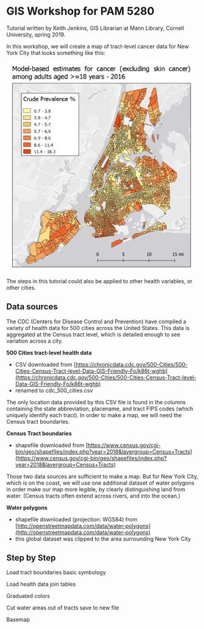 # GIS Workshop for PAM 5280

Tutorial written by Keith Jenkins, GIS Librarian at Mann Library, Cornell University, spring 2019.

In this workshop, we will create a map of tract-level cancer data for New York City that looks something like this:

![Finished map image](finished-map-image.png)

The steps in this tutorial could also be applied to other health variables, or other cities.


## Data sources

The CDC (Centers for Disease Control and Prevention) have compiled a variety of health data for 500 cities across the United States.  This data is aggregated at the Census tract level, which is detailed enough to see variation across a city.

**500 Cities tract-level health data**
  * CSV downloaded from [https://chronicdata.cdc.gov/500-Cities/500-Cities-Census-Tract-level-Data-GIS-Friendly-Fo/k86t-wghb](https://chronicdata.cdc.gov/500-Cities/500-Cities-Census-Tract-level-Data-GIS-Friendly-Fo/k86t-wghb)
  * renamed to cdc_500_cities.csv

The only location data provided by this CSV file is found in the columns containing the state abbreviation, placename, and tract FIPS codes (which uniquely identify each tract).  In order to make a map, we will need the Census tract boundaries.

**Census Tract boundaries**
  * shapefile downloaded from [https://www.census.gov/cgi-bin/geo/shapefiles/index.php?year=2018&layergroup=Census+Tracts](https://www.census.gov/cgi-bin/geo/shapefiles/index.php?year=2018&layergroup=Census+Tracts)

Those two data sources are sufficient to make a map.  But for New York City, which is on the coast, we will use one additional dataset of water polygons in order make our map more legible, by clearly distinguishing land from water.  (Census tracts often extend across rivers, and into the ocean.)

**Water polygons**
  * shapefile downloaded (projection: WGS84) from [http://openstreetmapdata.com/data/water-polygons](http://openstreetmapdata.com/data/water-polygons)
  * this global dataset was clipped to the area surrounding New York City


## Step by Step

Load tract boundaries
basic symbology

Load health data
join tables

Graduated colors

Cut water areas out of tracts
save to new file

Basemap
